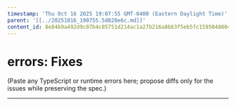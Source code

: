 ```yaml
---
timestamp: 'Thu Oct 16 2025 19:07:55 GMT-0400 (Eastern Daylight Time)'
parent: '[[../20251016_190755.5d828e6c.md]]'
content_id: 8e84b9a492d9c07b4c85751d214ac1a27b216a8663f5eb5fc159504800491d5d
---
```


# errors: Fixes

(Paste any TypeScript or runtime errors here; propose diffs only for the issues while preserving the spec.)

***
